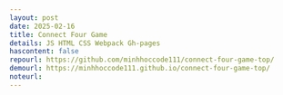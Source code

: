 ```yaml
---
layout: post
date: 2025-02-16
title: Connect Four Game
details: JS HTML CSS Webpack Gh-pages
hascontent: false
repourl: https://github.com/minhhoccode111/connect-four-game-top/
demourl: https://minhhoccode111.github.io/connect-four-game-top/
noteurl:
---
```


